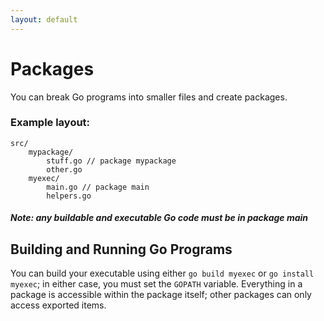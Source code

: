 ```yaml
---
layout: default
---
```

# Packages
You can break Go programs into smaller files and create packages.

### Example layout:
```
src/
	mypackage/
		stuff.go // package mypackage
		other.go
	myexec/
		main.go // package main
		helpers.go
```

##### Note: any buildable and executable Go code must be in package main

## Building and Running Go Programs
You can build your executable using either `go build myexec`
or `go install myexec`; in either case, you must set the `GOPATH` variable.
Everything in a package is accessible within the package itself; other
packages can only access exported items.
